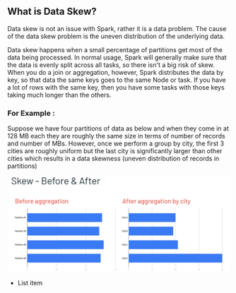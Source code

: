 ## What is Data Skew?
Data skew is not an issue with Spark, rather it is a data problem. The cause of the data skew problem is the uneven distribution of the underlying data.

Data skew happens when a small percentage of partitions get most of the data being processed. In normal usage, Spark will generally make sure that the data is evenly split across all tasks, so there isn't a big risk of skew. When you do a join or aggregation, however, Spark distributes the data by key, so that data the same keys goes to the same Node or task. If you have a lot of rows with the same key, then you have some tasks with those keys taking much longer than the others.

### For Example :
Suppose we have four partitions of data as below and when they come in at 128 MB each they are roughly the same size in terms of number of records and number of MBs. However, once we perform a group by city, the first 3 cities are roughly uniform but the last city is significantly larger than other cities which results in a data skewness (uneven distribution of records in partitions)

![Spark](https://github.com/gurditsingh/blog/blob/gh-pages/_screenshots/spark-data-skew.png?raw=true)

 - List item

<!--stackedit_data:
eyJoaXN0b3J5IjpbLTE0NzA0NjM5ODcsLTUzOTY4MDQxNCw4Mz
k4MzQyOTEsMTg3MTM1NDkwNCwxMTI5NDM4Nzg1LDExMjk3OTA4
MjYsMTUzODIzMzMyNCwtMjA3MDIzMzg2Niw0MDE3OTI5MTEsNz
E2NTIwMDg4LC0zNjY4MDQ1MDMsLTE3MDA0MjgzMDEsMTUxMjQ4
NTMwOCwxMjc2ODU2MjYsLTIwMjcxOTc5ODUsMTQwMTY4NjY2Mi
wtMTE0MDE5MjQ5NywtNTIzMDIxNzgzLC0yNTQxNjI2NSwtMTI5
ODI5NjQ5Nl19
-->